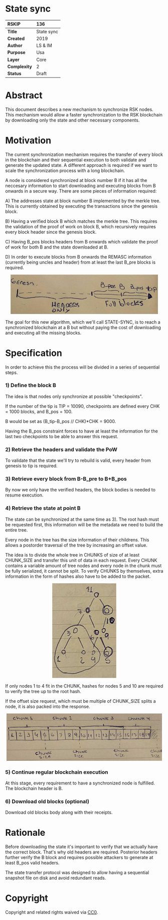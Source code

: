 # State sync

|RSKIP          |136           |
| :------------ |:-------------|
|**Title**      |State sync|
|**Created**    |2019 |
|**Author**     |LS & IM |
|**Purpose**    |Usa |
|**Layer**      |Core |
|**Complexity** |2 |
|**Status**     |Draft |

# **Abstract**

This document describes a new mechanism to synchronize RSK nodes. This mechanism would allow a faster synchronization to the RSK blockchain by downloading only the state and other necessary components.


# Motivation

The current synchronization mechanism requires the transfer of every block in the blockchain and their sequential execution to both validate and generate the updated state. A different approach is required if we want to scale the synchronization process with a long blockchain.

A node is considered synchronized at block number B if it has all the neccesary information to start downloading and executing blocks from B onwards in a secure way. There are some pieces of information required:

A) The addresses state at block number B implemented by the merkle tree. This is currently obtained by executing the transactions since the genesis block. 

B) Having a verified block B which matches the merkle tree. This requires the validation of the proof of work on block B, which recursively requires every block header since the genesis block.

C) Having B_pos blocks headers from B onwards which validate the proof of work for both B and the state downloaded at B.

D) In order to execute blocks from B onwards the REMASC information (currently being uncles and header) from at least the last B_pre blocks is required.

<p align="center">
    <img src="./RSKIP136/timeline.jpg" height=125>
</p>

The goal for this new algorithm, which we'll call STATE-SYNC, is to reach a synchronized blockchain at a B but without paying the cost of downloading and executing all the missing blocks.

# Specification

In order to achieve this the process will be divided in a series of sequential steps.

### 1) Define the block B
The idea is that nodes only synchronize at possible "checkpoints". 

If the number of the tip is TIP = 10090,  checkpoints are defined every CHK = 1000 blocks, and B_pos = 100. 

B would be set as (B_tip-B_pos // CHK)*CHK = 9000.

Having the B_pos constraint forces to have at least the information for the last two checkpoints to be able to answer this request.

### 2) Retrieve the headers and validate the PoW
To validate that the state we'll try to rebuild is valid, every header from genesis to tip is required.

### 3) Retrieve every block from B-B_pre to B+B_pos
By now we only have the verified headers, the block bodies is needed to resume execution.

### 4) Retrieve the state at point B
The state can be synchronized at the same time as 3).
The root hash must be requested first, this information will be the metadata we need to build the entire tree.

Every node in the tree has the size information of their childrens. This allows a postorder traversal of the tree by increasing an offset value.

The idea is to divide the whole tree in CHUNKS of size of at least CHUNK_SIZE and transfer this unit of data in each request. Every CHUNK contains a variable amount of tree nodes and every node in the chunk must be fully serialized, it cannot be split. To verify CHUNKS by themselves, extra information in the form of hashes also have to be added to the packet. 

<p align="center">
    <img src="./RSKIP136/complementary-hashes.jpg" height="300">
</p>

If only nodes 1 to 4 fit in the CHUNK, hashes for nodes 5 and 10 are required to verify the tree up to the root hash.

If the offset size request, which must be multiple of CHUNK_SIZE splits a node, it is also packed into the response.

<p align="center">
    <img src="./RSKIP136/chunks.jpg" height="150">
</p>


### 5) Continue regular blockchain execution
At this stage, every requirement to have a synchronized node is fulfilled. The blockchain header is B.

### 6) Download old blocks (optional)
Download old blocks body along with their receipts.

# Rationale

Before downloading the state it's important to verify that we actually have the correct block. That's why old headers are required.
Posterior headers further verify the B block and requires possible attackers to generate at least B_pos valid headers.

The state transfer protocol was designed to allow having a sequential snapshot file on disk and avoid redundant reads.


# **Copyright**

Copyright and related rights waived via [CC0](https://creativecommons.org/publicdomain/zero/1.0/).